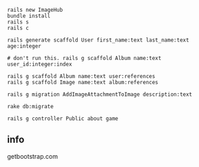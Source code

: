     rails new ImageHub
    bundle install
    rails s
    rails c

    rails generate scaffold User first_name:text last_name:text age:integer

    # don't run this. rails g scaffold Album name:text user_id:integer:index

    rails g scaffold Album name:text user:references
    rails g scaffold Image name:text album:references

    rails g migration AddImageAttachmentToImage description:text

    rake db:migrate

    rails g controller Public about game


## info

getbootstrap.com
